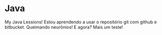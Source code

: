 # Java
My Java Lessions!
Estou aprendendo a usar o repositório git com github e bitbucket.
Queimando neurônios!
E agora?
Mais um teste!
